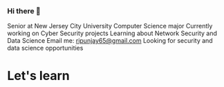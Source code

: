 ### Hi there 👋

<!--
**rsingh0616/rsingh0616** is a ✨ _special_ ✨ repository because its `README.md` (this file) appears on your GitHub profile.

Here are some ideas to get you started:

- 🔭 I’m currently working on ...
- 🌱 I’m currently learning ...
- 👯 I’m looking to collaborate on ...
- 🤔 I’m looking for help with ...
- 💬 Ask me about ...
- 📫 How to reach me: ...
- 😄 Pronouns: ...
- ⚡ Fun fact: ...
-->

Senior at New Jersey City University
Computer Science major
Currently working on Cyber Security projects
Learning about Network Security and Data Science 
Email me: ripunjay65@gmail.com
Looking for security and data science opportunities

# Let's learn 
